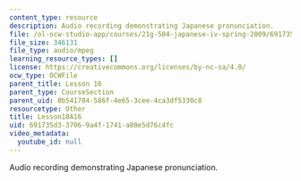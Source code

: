 ```yaml
---
content_type: resource
description: Audio recording demonstrating Japanese pronunciation.
file: /ol-ocw-studio-app/courses/21g-504-japanese-iv-spring-2009/691735d337069a4f1741a80e5d76c4fc_Lesson18A16.mp3
file_size: 346131
file_type: audio/mpeg
learning_resource_types: []
license: https://creativecommons.org/licenses/by-nc-sa/4.0/
ocw_type: OCWFile
parent_title: Lesson 18
parent_type: CourseSection
parent_uid: 8b541784-586f-4e65-3cee-4ca3df5330c8
resourcetype: Other
title: Lesson18A16
uid: 691735d3-3706-9a4f-1741-a80e5d76c4fc
video_metadata:
  youtube_id: null
---
```

Audio recording demonstrating Japanese pronunciation.